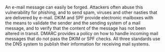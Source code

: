 An e-mail message can easily be forged. Attackers often abuse this
vulnerability for phishing, and to send spam, viruses and other nasties that
are delivered by e-mail. DKIM and SPF provide electronic mailboxes with the
means to validate the sender and the sending system of a mail message, and to
verify that the content of the message has not been altered in transit. DMARC
provides a policy on how to handle incoming mail messages that do not pass the
DKIM or SPF checks. All three standards use the DNS system to publish their
information for receiving mail systems.
